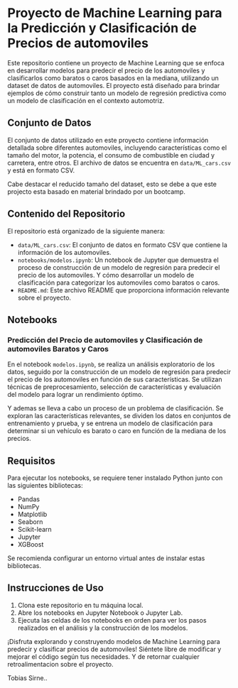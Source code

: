 # Proyecto de Machine Learning para la Predicción y Clasificación de Precios de automoviles

Este repositorio contiene un proyecto de Machine Learning que se enfoca en desarrollar modelos para predecir el precio de los automoviles y clasificarlos como baratos o caros basados en la mediana, utilizando un dataset de datos de automoviles. El proyecto está diseñado para brindar ejemplos de cómo construir tanto un modelo de regresión predictiva como un modelo de clasificación en el contexto automotriz.

## Conjunto de Datos

El conjunto de datos utilizado en este proyecto contiene información detallada sobre diferentes automoviles, incluyendo características como el tamaño del motor, la potencia, el consumo de combustible en ciudad y carretera, entre otros. El archivo de datos se encuentra en `data/ML_cars.csv` y está en formato CSV.

Cabe destacar el reducido tamaño del dataset, esto se debe a que este projecto esta basado en material brindado por un bootcamp.

## Contenido del Repositorio

El repositorio está organizado de la siguiente manera:

- `data/ML_cars.csv`: El conjunto de datos en formato CSV que contiene la información de los automoviles.
- `notebooks/modelos.ipynb`: Un notebook de Jupyter que demuestra el proceso de construcción de un modelo de regresión para predecir el precio de los automoviles. Y cómo desarrollar un modelo de clasificación para categorizar los automoviles como baratos o caros.
- `README.md`: Este archivo README que proporciona información relevante sobre el proyecto.

## Notebooks

### Predicción del Precio de automoviles y Clasificación de automoviles Baratos y Caros

En el notebook `modelos.ipynb`, se realiza un análisis exploratorio de los datos, seguido por la construcción de un modelo de regresión para predecir el precio de los automoviles en función de sus características. Se utilizan técnicas de preprocesamiento, selección de características y evaluación del modelo para lograr un rendimiento óptimo.

Y ademas se lleva a cabo un proceso de un problema de clasificación. Se exploran las características relevantes, se dividen los datos en conjuntos de entrenamiento y prueba, y se entrena un modelo de clasificación para determinar si un vehículo es barato o caro en función de la mediana de los precios.

## Requisitos

Para ejecutar los notebooks, se requiere tener instalado Python junto con las siguientes bibliotecas:

- Pandas
- NumPy
- Matplotlib
- Seaborn
- Scikit-learn
- Jupyter
- XGBoost

Se recomienda configurar un entorno virtual antes de instalar estas bibliotecas.

## Instrucciones de Uso

1. Clona este repositorio en tu máquina local.
2. Abre los notebooks en Jupyter Notebook o Jupyter Lab.
3. Ejecuta las celdas de los notebooks en orden para ver los pasos realizados en el análisis y la construcción de los modelos.

¡Disfruta explorando y construyendo modelos de Machine Learning para predecir y clasificar precios de automoviles! Siéntete libre de modificar y mejorar el código según tus necesidades.
Y de retornar cualquier retroalimentacion sobre el proyecto.

Tobias Sirne..
